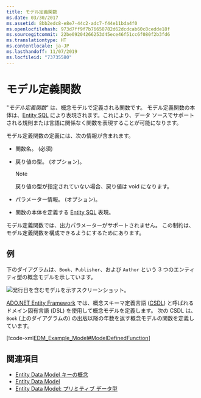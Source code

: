 ```yaml
---
title: モデル定義関数
ms.date: 03/30/2017
ms.assetid: 8bb2edc8-e8e7-44c2-adc7-f44e11bda4f0
ms.openlocfilehash: 973d7ff9f7b76650782d62dcdcab60c8cedde18f
ms.sourcegitcommit: 22be09204266253d45ece46f51cc6f080f2b3fd6
ms.translationtype: HT
ms.contentlocale: ja-JP
ms.lasthandoff: 11/07/2019
ms.locfileid: "73735580"
---
```

# <a name="model-defined-function"></a>モデル定義関数
"*モデル定義関数*" は、概念モデルで定義される関数です。 モデル定義関数の本体は、[Entity SQL](./ef/language-reference/entity-sql-language.md) により表現されます。これにより、データ ソースでサポートされる規則または言語に関係なく関数を表現することが可能になります。  
  
 モデル定義関数の定義には、次の情報が含まれます。  
  
- 関数名。 (必須)  
  
- 戻り値の型。 (オプション)。  
  
    > [!NOTE]
    > 戻り値の型が指定されていない場合、戻り値は void になります。  
  
- パラメーター情報。 (オプション)。  
  
- 関数の本体を定義する [Entity SQL](./ef/language-reference/entity-sql-language.md) 表現。  
  
 モデル定義関数では、出力パラメーターがサポートされません。 この制約は、モデル定義関数を構成できるようにするためにあります。  
  
## <a name="example"></a>例  
 下のダイアグラムは、`Book`、`Publisher`、および `Author` という 3 つのエンティティ型の概念モデルを示しています。  
  
 ![発行日を含むモデルを示すスクリーンショット。](./media/model-defined-function/model-published-date-three-entity-types.gif)  
  
 [ADO.NET Entity Framework](./ef/index.md) では、概念スキーマ定義言語 ([CSDL](/ef/ef6/modeling/designer/advanced/edmx/csdl-spec)) と呼ばれるドメイン固有言語 (DSL) を使用して概念モデルを定義します。 次の CSDL は、`Book` (上のダイアグラムの) の出版以降の年数を返す概念モデルの関数を定義しています。  
  
 [!code-xml[EDM_Example_Model#ModelDefinedFunction](../../../../samples/snippets/xml/VS_Snippets_Data/edm_example_model/xml/books4.edmx#modeldefinedfunction)]  
  
## <a name="see-also"></a>関連項目

- [Entity Data Model キーの概念](entity-data-model-key-concepts.md)
- [Entity Data Model](entity-data-model.md)
- [Entity Data Model: プリミティブ データ型](entity-data-model-primitive-data-types.md)

